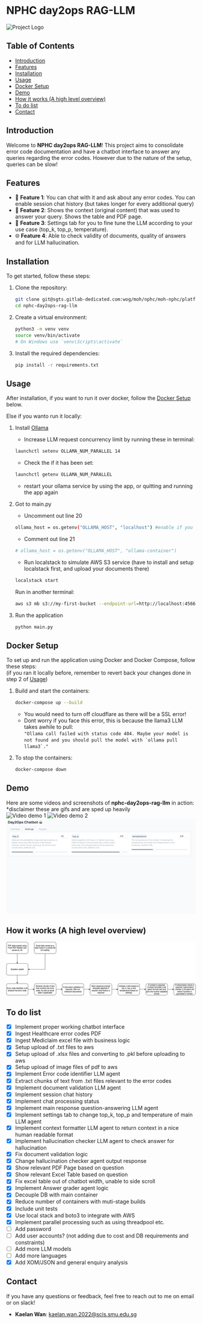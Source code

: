 # NPHC day2ops RAG-LLM
<img src="assets/.png" alt="Project Logo" width="200"/>

## Table of Contents
- [Introduction](#introduction)
- [Features](#features)
- [Installation](#installation)
- [Usage](#usage)
- [Docker Setup](#docker-setup)
- [Demo](#demo)
- [How it works (A high level overview)](#how-it-works-a-high-level-overview)
- [To do list](#to-do-list)
- [Contact](#contact)

## Introduction
Welcome to **NPHC day2ops RAG-LLM**! This project aims to consolidate error code documentation and have a chatbot interface to answer any queries regarding the error codes. However due to the nature of the setup, queries can be slow! 

## Features
- 🚀 **Feature 1**: You can chat with it and ask about any error codes. You can enable session chat history (but takes longer for every additional query)
- 🎨 **Feature 2**: Shows the context (original content) that was used to answer your query. Shows the table and PDF page.
- 🔧 **Feature 3**: Settings tab for you to fine tune the LLM according to your use case (top_k, top_p, temperature).
- 🌐 **Feature 4**: Able to check validity of documents, quality of answers and for LLM hallucination.

## Installation
To get started, follow these steps:

1. Clone the repository:
   ```sh
   git clone git@sgts.gitlab-dedicated.com:wog/moh/nphc/moh-nphc/platform/nphc-day2ops-rag-llm.git
   cd nphc-day2ops-rag-llm
   ```

2. Create a virtual environment:
   ```sh
   python3 -m venv venv
   source venv/bin/activate  
   # On Windows use `venv\Scripts\activate`
   ```

3. Install the required dependencies:
   ```sh
   pip install -r requirements.txt
   ```

## Usage
After installation, if you want to run it over docker, follow the [Docker Setup](#docker-setup) below.

Else if you wanto run it locally:

1. Install [Ollama](https://ollama.com/download)
   - Increase LLM request concurrency limit by running these in terminal:
   ```sh
   launchctl setenv OLLAMA_NUM_PARALLEL 14
   ```
   - Check the if it has been set:
   ```sh
   launchctl getenv OLLAMA_NUM_PARALLEL
   ```

   - restart your ollama service by using the app, or quitting and running the app again

2. Got to main.py
    - Uncomment out line 20
    ```sh
    ollama_host = os.getenv("OLLAMA_HOST", "localhost") #enable if you want to run locally and not on docker
    ```

    - Comment out line 21
    ```sh
    # ollama_host = os.getenv("OLLAMA_HOST", "ollama-container")
    ```

   - Run localstack to simulate AWS S3 service (have to install and setup localstack first, and upload your documents there)
   ```sh
   localstack start
   ```
   Run in another terminal:
   ```sh
   aws s3 mb s3://my-first-bucket --endpoint-url=http://localhost:4566
   ```

3. Run the application
    ```sh
    python main.py
    ```

## Docker Setup
To set up and run the application using Docker and Docker Compose, follow these steps:
<br>(if you ran it locally before, remember to revert back your changes done in step 2 of [Usage](#usage))<br>

1. Build and start the containers:
   ```sh
   docker-compose up --build
   ```
   - You would need to turn off cloudflare as there will be a SSL error!
   - Dont worry if you face this error, this is because the llama3 LLM takes awhile to pull: 
   <br>```"Ollama call failed with status code 404. Maybe your model is not found and you should pull the model with `ollama pull llama3`."```

2. To stop the containers:
   ```sh
   docker-compose down
   ```

## Demo
Here are some videos and screenshots of **nphc-day2ops-rag-llm** in action:
<br>*disclaimer these are gifs and are sped up heavily<br>
![Video demo 1](assets/demo/rag-llm-demo.gif)
![Video demo 2](assets/demo/rag-llm-demo-with-context-and-history.gif)
![Screenshot 1](assets/demo/settings.png)

## How it works (A high level overview)
![drawio](assets/demo/rag-llm.drawio.png)

## To do list
- [X] Implement proper working chatbot interface
- [X] Ingest Healthcare error codes PDF
- [X] Ingest Mediclaim excel file with business logic
- [X] Setup upload of .txt files to aws
- [X] Setup upload of .xlsx files and converting to .pkl before uploading to aws
- [X] Setup upload of image files of pdf to aws
- [X] Implement Error code identifier LLM agent
- [X] Extract chunks of text from .txt files relevant to the error codes
- [X] Implement document validation LLM agent
- [X] Implement session chat history 
- [X] Implement chat processing status 
- [X] Implement main response question-answering LLM agent
- [X] Implement settings tab to change top_k, top_p and temperature of main LLM agent
- [X] Implement context formatter LLM agent to return context in a nice human readable format
- [X] Implement hallucination checker LLM agent to check answer for hallucination
- [X] Fix document validation logic
- [X] Change hallucination checker agent output response
- [X] Show relevant PDF Page based on question
- [X] Show relevant Excel Table based on question
- [X] Fix excel table out of chatbot width, unable to side scroll
- [X] Implement Answer grader agent logic
- [X] Decouple DB with main container
- [X] Reduce number of containers with muti-stage builds
- [X] Include unit tests
- [X] Use local stack and boto3 to integrate with AWS
- [X] Implement parallel processing such as using threadpool etc.
- [ ] Add password
- [ ] Add user accounts? (not adding due to cost and DB requirements and constraints)
- [ ] Add more LLM models
- [ ] Add more languages
- [X] Add XOM/JSON and general enquiry analysis

## Contact
If you have any questions or feedback, feel free to reach out to me on email or on slack!
- **Kaelan Wan**: [kaelan.wan.2022@scis.smu.edu.sg](mailto:kaelan.wan.2022@scis.smu.edu.sg)
